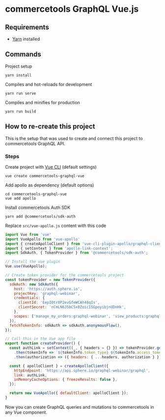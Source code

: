 # commercetools GraphQL Vue.js

## Requirements
- [Yarn](https://yarnpkg.com/en/) installed

## Commands

Project setup
```
yarn install
```

Compiles and hot-reloads for development
```
yarn run serve
```

Compiles and minifies for production
```
yarn run build
```

## How to re-create this project

This is the setup that was used to create and connect this project to commercetools GraphQL API.

### Steps
Create project with [Vue CLI](https://github.com/vuejs/vue-cli) (default settings)
```
vue create commercetools-graphql-vue
```

Add apollo as dependency (default options)
```
cd commercetools-graphql-vue
vue add apollo
```
Install commercetools Auth SDK
```
yarn add @commercetools/sdk-auth
```
Replace `src/vue-apollo.js` content with this code
```javascript
import Vue from 'vue'
import VueApollo from 'vue-apollo'
import { createApolloClient } from 'vue-cli-plugin-apollo/graphql-client'
import { setContext } from 'apollo-link-context';
import SdkAuth, { TokenProvider } from '@commercetools/sdk-auth';

// Install the vue plugin
Vue.use(VueApollo);

// Create token provider for the commercetools project
const tokenProvider = new TokenProvider({
  sdkAuth: new SdkAuth({
    host: 'https://auth.sphere.io',
    projectKey: 'graphql-webinar',
    credentials: {
      clientId: 'EepIOtr0P2evGfeWCAh48qIs',
      clientSecret: 'nCmLN6J5bCSx0ZoicI5GpoyibjnUDnHk',
    },
    scopes: ['manage_my_orders:graphql-webinar', 'view_products:graphql-webinar'],
  }),
  fetchTokenInfo: sdkAuth => sdkAuth.anonymousFlow(),
});

// Call this in the Vue app file
export function createProvider() {
  const authLink = setContext((_, { headers = {} }) => tokenProvider.getTokenInfo()
    .then(tokenInfo => `${tokenInfo.token_type} ${tokenInfo.access_token}`)
    .then(authorization => ({ headers: { ...headers, authorization } })));

  const { apolloClient } = createApolloClient({
    httpEndpoint: 'https://api.sphere.io/graphql-webinar/graphql',
    link: authLink,
    inMemoryCacheOptions: { freezeResults: false },
  });

  return new VueApollo({ defaultClient: apolloClient });
}
```

Now you can create GraphQL queries and mutations to commercetools in any Vue component. 
